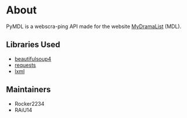 # About

PyMDL is a webscra-ping API made for the website [MyDramaList](https://mydramalist.com/) (MDL).

## Libraries Used
- [beautifulsoup4](http://www.crummy.com/software/BeautifulSoup/bs4/)
- [requests](https://requests.readthedocs.io/)
- [lxml](https://lxml.de/)

## Maintainers
* Rocker2234
* RAiU14
